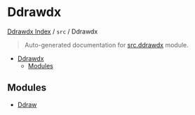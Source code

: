 # Ddrawdx

[Ddrawdx Index](../../README.md#ddrawdx-index) /
`src` /
Ddrawdx

> Auto-generated documentation for [src.ddrawdx](../../../src/ddrawdx/__init__.py) module.

- [Ddrawdx](#ddrawdx)
  - [Modules](#modules)

## Modules

- [Ddraw](./ddraw.md)
